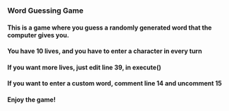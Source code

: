 ### Word Guessing Game
#### This is a game where you guess a randomly generated word that the computer gives you.
#### You have 10 lives, and you have to enter a character in every turn
#### If you want more lives, just edit line 39, in execute()
#### If you want to enter a custom word, comment line 14 and uncomment 15
#### Enjoy the game!
